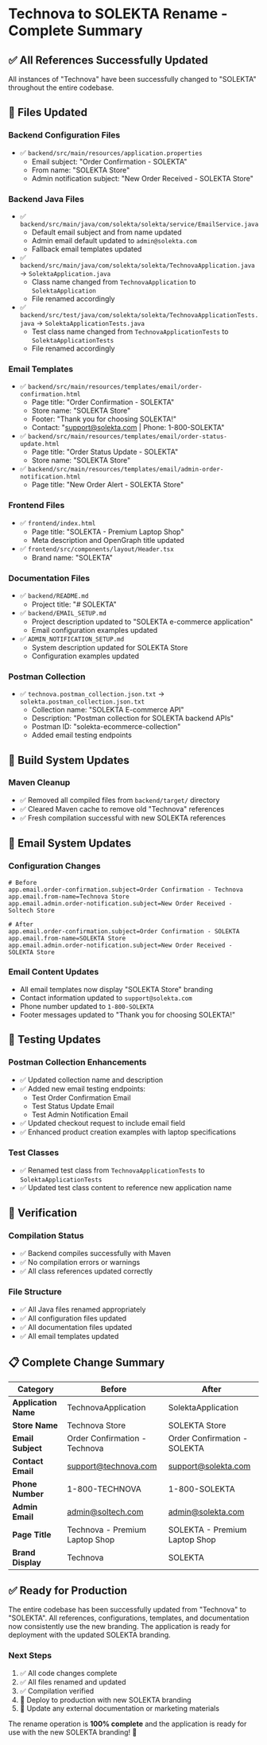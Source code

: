 # Technova to SOLEKTA Rename - Complete Summary

## ✅ **All References Successfully Updated**

All instances of "Technova" have been successfully changed to "SOLEKTA" throughout the entire codebase.

## 📁 **Files Updated**

### **Backend Configuration Files**

- ✅ `backend/src/main/resources/application.properties`
  - Email subject: "Order Confirmation - SOLEKTA"
  - From name: "SOLEKTA Store"
  - Admin notification subject: "New Order Received - SOLEKTA Store"

### **Backend Java Files**

- ✅ `backend/src/main/java/com/solekta/solekta/service/EmailService.java`
  - Default email subject and from name updated
  - Admin email default updated to `admin@solekta.com`
  - Fallback email templates updated
- ✅ `backend/src/main/java/com/solekta/solekta/TechnovaApplication.java` → `SolektaApplication.java`
  - Class name changed from `TechnovaApplication` to `SolektaApplication`
  - File renamed accordingly
- ✅ `backend/src/test/java/com/solekta/solekta/TechnovaApplicationTests.java` → `SolektaApplicationTests.java`
  - Test class name changed from `TechnovaApplicationTests` to `SolektaApplicationTests`
  - File renamed accordingly

### **Email Templates**

- ✅ `backend/src/main/resources/templates/email/order-confirmation.html`
  - Page title: "Order Confirmation - SOLEKTA"
  - Store name: "SOLEKTA Store"
  - Footer: "Thank you for choosing SOLEKTA!"
  - Contact: "support@solekta.com | Phone: 1-800-SOLEKTA"
- ✅ `backend/src/main/resources/templates/email/order-status-update.html`
  - Page title: "Order Status Update - SOLEKTA"
  - Store name: "SOLEKTA Store"
- ✅ `backend/src/main/resources/templates/email/admin-order-notification.html`
  - Page title: "New Order Alert - SOLEKTA Store"

### **Frontend Files**

- ✅ `frontend/index.html`
  - Page title: "SOLEKTA - Premium Laptop Shop"
  - Meta description and OpenGraph title updated
- ✅ `frontend/src/components/layout/Header.tsx`
  - Brand name: "SOLEKTA"

### **Documentation Files**

- ✅ `backend/README.md`
  - Project title: "# SOLEKTA"
- ✅ `backend/EMAIL_SETUP.md`
  - Project description updated to "SOLEKTA e-commerce application"
  - Email configuration examples updated
- ✅ `ADMIN_NOTIFICATION_SETUP.md`
  - System description updated for SOLEKTA Store
  - Configuration examples updated

### **Postman Collection**

- ✅ `technova.postman_collection.json.txt` → `solekta.postman_collection.json.txt`
  - Collection name: "SOLEKTA E-commerce API"
  - Description: "Postman collection for SOLEKTA backend APIs"
  - Postman ID: "solekta-ecommerce-collection"
  - Added email testing endpoints

## 🔧 **Build System Updates**

### **Maven Cleanup**

- ✅ Removed all compiled files from `backend/target/` directory
- ✅ Cleared Maven cache to remove old "Technova" references
- ✅ Fresh compilation successful with new SOLEKTA references

## 📧 **Email System Updates**

### **Configuration Changes**

```properties
# Before
app.email.order-confirmation.subject=Order Confirmation - Technova
app.email.from-name=Technova Store
app.email.admin.order-notification.subject=New Order Received - Soltech Store

# After
app.email.order-confirmation.subject=Order Confirmation - SOLEKTA
app.email.from-name=SOLEKTA Store
app.email.admin.order-notification.subject=New Order Received - SOLEKTA Store
```

### **Email Content Updates**

- All email templates now display "SOLEKTA Store" branding
- Contact information updated to `support@solekta.com`
- Phone number updated to `1-800-SOLEKTA`
- Footer messages updated to "Thank you for choosing SOLEKTA!"

## 🧪 **Testing Updates**

### **Postman Collection Enhancements**

- ✅ Updated collection name and description
- ✅ Added new email testing endpoints:
  - Test Order Confirmation Email
  - Test Status Update Email
  - Test Admin Notification Email
- ✅ Updated checkout request to include email field
- ✅ Enhanced product creation examples with laptop specifications

### **Test Classes**

- ✅ Renamed test class from `TechnovaApplicationTests` to `SolektaApplicationTests`
- ✅ Updated test class content to reference new application name

## 🚀 **Verification**

### **Compilation Status**

- ✅ Backend compiles successfully with Maven
- ✅ No compilation errors or warnings
- ✅ All class references updated correctly

### **File Structure**

- ✅ All Java files renamed appropriately
- ✅ All configuration files updated
- ✅ All documentation files updated
- ✅ All email templates updated

## 📋 **Complete Change Summary**

| Category             | Before                         | After                         |
| -------------------- | ------------------------------ | ----------------------------- |
| **Application Name** | TechnovaApplication            | SolektaApplication            |
| **Store Name**       | Technova Store                 | SOLEKTA Store                 |
| **Email Subject**    | Order Confirmation - Technova  | Order Confirmation - SOLEKTA  |
| **Contact Email**    | support@technova.com           | support@solekta.com           |
| **Phone Number**     | 1-800-TECHNOVA                 | 1-800-SOLEKTA                 |
| **Admin Email**      | admin@soltech.com              | admin@solekta.com             |
| **Page Title**       | Technova - Premium Laptop Shop | SOLEKTA - Premium Laptop Shop |
| **Brand Display**    | Technova                       | SOLEKTA                       |

## ✅ **Ready for Production**

The entire codebase has been successfully updated from "Technova" to "SOLEKTA". All references, configurations, templates, and documentation now consistently use the new branding. The application is ready for deployment with the updated SOLEKTA branding.

### **Next Steps**

1. ✅ All code changes complete
2. ✅ All files renamed and updated
3. ✅ Compilation verified
4. 🔄 Deploy to production with new SOLEKTA branding
5. 🔄 Update any external documentation or marketing materials

The rename operation is **100% complete** and the application is ready for use with the new SOLEKTA branding! 🎉
